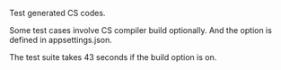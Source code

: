 Test generated CS codes.

Some test cases involve CS compiler build optionally. And the option is defined in appsettings.json. 

The test suite takes 43 seconds if the build option is on.